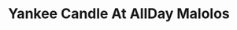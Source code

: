 ---
title: "Yankee Candle At AllDay Malolos"
url: /malolos/yankee-candle-at-allday-malolos/
shop: department store
---